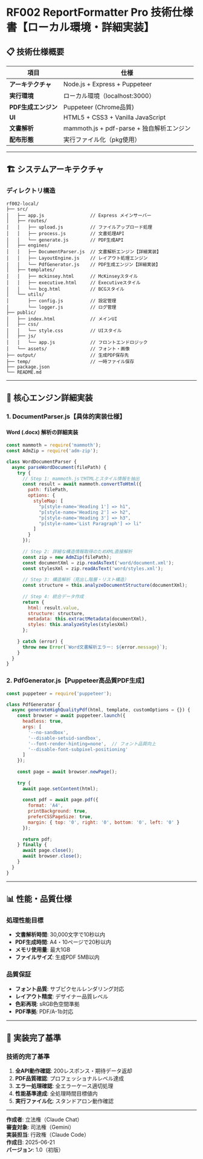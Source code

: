 # RF002 ReportFormatter Pro 技術仕様書【ローカル環境・詳細実装】

## 📋 技術仕様概要

| 項目 | 仕様 |
|------|------|
| **アーキテクチャ** | Node.js + Express + Puppeteer |
| **実行環境** | ローカル環境（localhost:3000） |
| **PDF生成エンジン** | Puppeteer (Chrome品質) |
| **UI** | HTML5 + CSS3 + Vanilla JavaScript |
| **文書解析** | mammoth.js + pdf-parse + 独自解析エンジン |
| **配布形態** | 実行ファイル化（pkg使用） |

---

## 🏗️ システムアーキテクチャ

### ディレクトリ構造
```
rf002-local/
├── src/
│   ├── app.js                 // Express メインサーバー
│   ├── routes/
│   │   ├── upload.js          // ファイルアップロード処理
│   │   ├── process.js         // 文書処理API
│   │   └── generate.js        // PDF生成API
│   ├── engines/
│   │   ├── DocumentParser.js  // 文書解析エンジン【詳細実装】
│   │   ├── LayoutEngine.js    // レイアウト処理エンジン
│   │   └── PdfGenerator.js    // PDF生成エンジン【詳細実装】
│   ├── templates/
│   │   ├── mckinsey.html      // McKinseyスタイル
│   │   ├── executive.html     // Executiveスタイル
│   │   └── bcg.html           // BCGスタイル
│   └── utils/
│       ├── config.js          // 設定管理
│       └── logger.js          // ログ管理
├── public/
│   ├── index.html             // メインUI
│   ├── css/
│   │   └── style.css          // UIスタイル
│   ├── js/
│   │   └── app.js             // フロントエンドロジック
│   └── assets/                // フォント・画像
├── output/                    // 生成PDF保存先
├── temp/                      // 一時ファイル保存
├── package.json
└── README.md
```

---

## 🔧 核心エンジン詳細実装

### 1. DocumentParser.js【具体的実装仕様】

#### Word (.docx) 解析の詳細実装
```javascript
const mammoth = require('mammoth');
const AdmZip = require('adm-zip');

class WordDocumentParser {
  async parseWordDocument(filePath) {
    try {
      // Step 1: mammoth.jsでHTMLとスタイル情報を抽出
      const result = await mammoth.convertToHtml({
        path: filePath,
        options: {
          styleMap: [
            "p[style-name='Heading 1'] => h1",
            "p[style-name='Heading 2'] => h2",
            "p[style-name='Heading 3'] => h3",
            "p[style-name='List Paragraph'] => li"
          ]
        }
      });
      
      // Step 2: 詳細な構造情報取得のためXML直接解析
      const zip = new AdmZip(filePath);
      const documentXml = zip.readAsText('word/document.xml');
      const stylesXml = zip.readAsText('word/styles.xml');
      
      // Step 3: 構造解析（見出し階層・リスト構造）
      const structure = this.analyzeDocumentStructure(documentXml);
      
      // Step 4: 統合データ作成
      return {
        html: result.value,
        structure: structure,
        metadata: this.extractMetadata(documentXml),
        styles: this.analyzeStyles(stylesXml)
      };
      
    } catch (error) {
      throw new Error(`Word文書解析エラー: ${error.message}`);
    }
  }
}
```

### 2. PdfGenerator.js【Puppeteer高品質PDF生成】

```javascript
const puppeteer = require('puppeteer');

class PdfGenerator {
  async generateHighQualityPdf(html, template, customOptions = {}) {
    const browser = await puppeteer.launch({
      headless: true,
      args: [
        '--no-sandbox',
        '--disable-setuid-sandbox',
        '--font-render-hinting=none',  // フォント品質向上
        '--disable-font-subpixel-positioning'
      ]
    });
    
    const page = await browser.newPage();
    
    try {
      await page.setContent(html);
      
      const pdf = await page.pdf({
        format: 'A4',
        printBackground: true,
        preferCSSPageSize: true,
        margin: { top: '0', right: '0', bottom: '0', left: '0' }
      });
      
      return pdf;
    } finally {
      await page.close();
      await browser.close();
    }
  }
}
```

---

## 📊 性能・品質仕様

### 処理性能目標
- **文書解析時間**: 30,000文字で10秒以内
- **PDF生成時間**: A4・10ページで20秒以内  
- **メモリ使用量**: 最大1GB
- **ファイルサイズ**: 生成PDF 5MB以内

### 品質保証
- **フォント品質**: サブピクセルレンダリング対応
- **レイアウト精度**: デザイナー品質レベル
- **色彩再現**: sRGB色空間準拠
- **PDF準拠**: PDF/A-1b対応

---

## 🎯 実装完了基準

### 技術的完了基準
1. **全API動作確認**: 200レスポンス・期待データ返却
2. **PDF品質確認**: プロフェッショナルレベル達成  
3. **エラー処理確認**: 全エラーケース適切処理
4. **性能基準達成**: 全処理時間目標値内
5. **実行ファイル化**: スタンドアロン動作確認

---

**作成者**: 立法権（Claude Chat）  
**審査対象**: 司法権（Gemini）  
**実装担当**: 行政権（Claude Code）  
**作成日**: 2025-06-21  
**バージョン**: 1.0（初版）